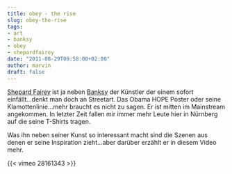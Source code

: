 ```yaml
---
title: obey - the rise
slug: obey-the-rise
tags:
- art
- banksy
- obey
- shepardfairey
date: "2011-08-29T09:58:00+02:00"
author: marvin
draft: false
---
```

[Shepard Fairey](http://de.wikipedia.org/wiki/Shepard_Fairey) ist ja
neben [Banksy](http://de.wikipedia.org/wiki/Banksy) der Künstler der
einem sofort einfällt...denkt man doch an Streetart. Das Obama HOPE
Poster oder seine Klamottenlinie...mehr braucht es nicht zu sagen. Er
ist mitten im Mainstream angekommen. In letzter Zeit fallen mir immer
mehr Leute hier in Nürnberg auf die seine T-Shirts tragen.

Was ihn neben seiner Kunst so interessant macht sind die Szenen aus
denen er seine Inspiration zieht...aber darüber erzählt er in diesem
Video mehr.

{{< vimeo 28161343 >}}
